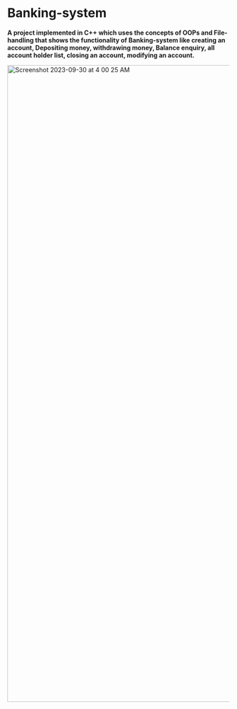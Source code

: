 # Banking-system

**A project implemented in C++ which uses the concepts of OOPs and File-handling that shows the functionality of Banking-system like creating an account, Depositing money,
withdrawing money, Balance enquiry, all account holder list, closing an account, modifying an account.**

<img width="1440" alt="Screenshot 2023-09-30 at 4 00 25 AM" src="https://github.com/suyashpandey23/Banking-system/assets/117520412/66b8cf62-003c-4003-97be-eb519a10be7c">
